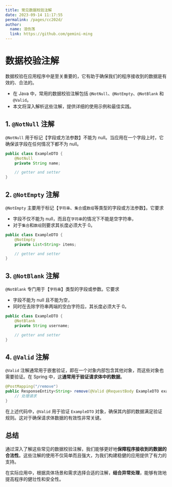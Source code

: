 ```yaml
---
title: 常见数据校验注解
date: 2023-09-14 11:17:55
permalink: /pages/cc202d/
author: 
  name: 泪伤荡
  link: https://github.com/gemini-ming
---
```

# 数据校验注解

数据校验在应用程序中是至关重要的，它有助于确保我们的程序接收到的数据是有效的、合法的。

- 在 Java 中，常用的数据校验注解包括 `@NotNull`、`@NotEmpty`、`@NotBlank` 和 `@Valid`。
- 本文将深入解析这些注解，提供详细的使用示例和最佳实践。

## 1. `@NotNull` 注解

`@NotNull` 用于标记【字段或方法参数】不能为 null。当应用在一个字段上时，它确保该字段在任何情况下都不为 null。

```java
public class ExampleDTO {
    @NotNull
    private String name;

    // getter and setter
}
```

## 2. `@NotEmpty` 注解

`@NotEmpty` 主要用于标记【`字符串`、`集合`或`数组`等类型的字段或方法参数】。它要求

- 字段不仅不能为 null，而且在`字符串`的情况下不能是空字符串，
- 对于`集合`和`数组`则要求其长度必须大于 0。

```java
public class ExampleDTO {
    @NotEmpty
    private List<String> items;

    // getter and setter
}
```

## 3. `@NotBlank` 注解

`@NotBlank` 专门用于【`字符串`】类型的字段或参数。它要求

- 字段不能为 null 且不能为空，
- 同时在去除字符串两端的空白字符后，其长度必须大于 0。

```java
public class ExampleDTO {
    @NotBlank
    private String username;

    // getter and setter
}
```

## 4. `@Valid` 注解

`@Valid` 注解通常用于嵌套验证，即在一个对象内部包含其他对象，而这些对象也需要验证。在 Spring 中，这**通常用于验证请求体中的数据**。

```java
@PostMapping("/remove")
public ResponseEntity<String> remove(@Valid @RequestBody ExampleDTO exampleDTO) {
    // 处理请求
}
```

在上述代码中，`@Valid` 用于验证 `ExampleDTO` 对象，确保其内部的数据满足验证规则。这对于确保请求体数据的有效性非常关键。

## 总结

通过深入了解这些常见的数据校验注解，我们能够更好地**保障程序接收到的数据的合法性**。这些注解的使用不仅简单而且强大，为我们构建稳健的应用提供了有力的支持。

在实际应用中，根据具体场景和需求选择合适的注解，**结合异常处理**，能够有效地提高程序的健壮性和安全性。
